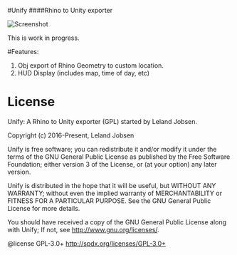 #Unify
####Rhino to Unity exporter

![Screenshot](http://api.ning.com/files/SJDB94xeBdkpvzmAudPOWpVMfuH4LDwh6N0LN4D9mBc5hiw-LX2WQljKb6D1*PAz4-zUvXMVUR5XNpfniGYrD3onoNgR0vC1/UnifyLogo.png?crop=1%3A1&width=171)

This is work in progress. 

#Features:

1. Obj export of Rhino Geometry to custom location. 
2. HUD Display (includes map, time of day, etc)

License
============

Unify: A Rhino to Unity exporter (GPL) started by Leland Jobsen.

Copyright (c) 2016-Present, Leland Jobsen

Unify is free software; you can redistribute it and/or modify it under the terms of the GNU General Public License as published by the Free Software Foundation; either version 3 of the License, or (at your option) any later version.

Unify is distributed in the hope that it will be useful, but WITHOUT ANY WARRANTY; without even the implied warranty of MERCHANTABILITY or FITNESS FOR A PARTICULAR PURPOSE. See the GNU General Public License for more details.

You should have received a copy of the GNU General Public License along with Unify; If not, see http://www.gnu.org/licenses/.

@license GPL-3.0+ http://spdx.org/licenses/GPL-3.0+
